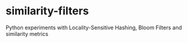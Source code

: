 similarity-filters
==================

Python experiments with Locality-Sensitive Hashing, Bloom Filters and similarity metrics
